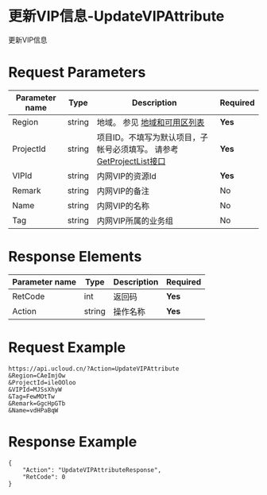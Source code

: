 # 更新VIP信息-UpdateVIPAttribute

更新VIP信息

# Request Parameters
|Parameter name|Type|Description|Required|
|---|---|---|---|
|Region|string|地域。 参见 [地域和可用区列表](../summary/regionlist.html)|**Yes**|
|ProjectId|string|项目ID。不填写为默认项目，子帐号必须填写。 请参考[GetProjectList接口](../summary/get_project_list.html)|**Yes**|
|VIPId|string|内网VIP的资源Id|**Yes**|
|Remark|string|内网VIP的备注|No|
|Name|string|内网VIP的名称|No|
|Tag|string|内网VIP所属的业务组|No|

# Response Elements
|Parameter name|Type|Description|Required|
|---|---|---|---|
|RetCode|int|返回码|**Yes**|
|Action|string|操作名称|**Yes**|

# Request Example
```
https://api.ucloud.cn/?Action=UpdateVIPAttribute
&Region=CAeImjOw
&ProjectId=ileOOloo
&VIPId=MJSsXhyW
&Tag=FewMOtTw
&Remark=GgcHpGTb
&Name=vdHPaBqW
```

# Response Example
```
{
    "Action": "UpdateVIPAttributeResponse", 
    "RetCode": 0
}
```

